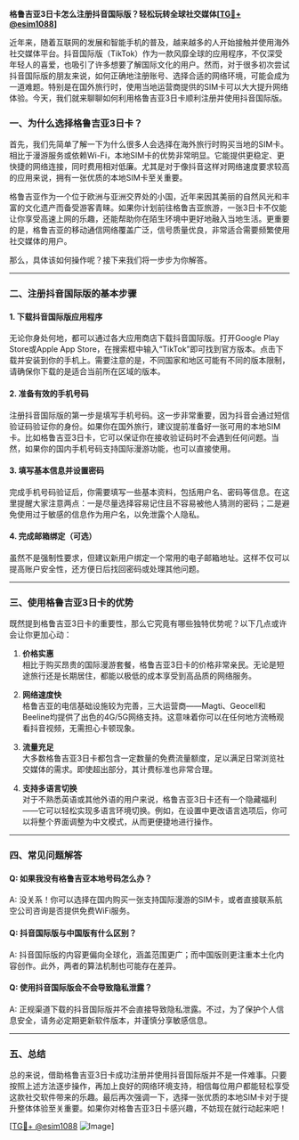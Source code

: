 **格鲁吉亚3日卡怎么注册抖音国际版？轻松玩转全球社交媒体[[TG💪+ @esim1088](https://t.me/s/esim1088)]**

近年来，随着互联网的发展和智能手机的普及，越来越多的人开始接触并使用海外社交媒体平台。抖音国际版（TikTok）作为一款风靡全球的应用程序，不仅深受年轻人的喜爱，也吸引了许多想要了解国际文化的用户。然而，对于很多初次尝试抖音国际版的朋友来说，如何正确地注册账号、选择合适的网络环境，可能会成为一道难题。特别是在国外旅行时，使用当地运营商提供的SIM卡可以大大提升网络体验。今天，我们就来聊聊如何利用格鲁吉亚3日卡顺利注册并使用抖音国际版。

### 一、为什么选择格鲁吉亚3日卡？

首先，我们先简单了解一下为什么很多人会选择在海外旅行时购买当地的SIM卡。相比于漫游服务或依赖Wi-Fi，本地SIM卡的优势非常明显。它能提供更稳定、更快捷的网络连接，同时费用相对低廉。尤其是对于像抖音这样对网络速度要求较高的应用来说，拥有一张优质的本地SIM卡至关重要。

格鲁吉亚作为一个位于欧洲与亚洲交界处的小国，近年来因其美丽的自然风光和丰富的文化遗产而备受游客青睐。如果你计划前往格鲁吉亚旅游，一张3日卡不仅能让你享受高速上网的乐趣，还能帮助你在陌生环境中更好地融入当地生活。更重要的是，格鲁吉亚的移动通信网络覆盖广泛，信号质量优良，非常适合需要频繁使用社交媒体的用户。

那么，具体该如何操作呢？接下来我们将一步步为你解答。

---

### 二、注册抖音国际版的基本步骤

#### 1. 下载抖音国际版应用程序

无论你身处何地，都可以通过各大应用商店下载抖音国际版。打开Google Play Store或Apple App Store，在搜索框中输入“TikTok”即可找到官方版本。点击下载并安装到你的手机上。需要注意的是，不同国家和地区可能有不同的版本限制，请确保你下载的是适合当前所在区域的版本。

#### 2. 准备有效的手机号码

注册抖音国际版的第一步是填写手机号码。这一步非常重要，因为抖音会通过短信验证码验证你的身份。如果你在国外旅行，建议提前准备好一张可用的本地SIM卡。比如格鲁吉亚3日卡，它可以保证你在接收验证码时不会遇到任何问题。当然，如果你的国内手机号码支持国际漫游功能，也可以直接使用。

#### 3. 填写基本信息并设置密码

完成手机号码验证后，你需要填写一些基本资料，包括用户名、密码等信息。在这里提醒大家注意两点：一是尽量选择容易记住且不容易被他人猜测的密码；二是避免使用过于敏感的信息作为用户名，以免泄露个人隐私。

#### 4. 完成邮箱绑定（可选）

虽然不是强制性要求，但建议新用户绑定一个常用的电子邮箱地址。这样不仅可以提高账户安全性，还方便日后找回密码或处理其他问题。

---

### 三、使用格鲁吉亚3日卡的优势

既然提到格鲁吉亚3日卡的重要性，那么它究竟有哪些独特优势呢？以下几点或许会让你更加心动：

1. **价格实惠**  
   相比于购买昂贵的国际漫游套餐，格鲁吉亚3日卡的价格非常亲民。无论是短途旅行还是长期居住，都能以极低的成本享受到高品质的网络服务。

2. **网络速度快**  
   格鲁吉亚的电信基础设施较为完善，三大运营商——Magti、Geocell和Beeline均提供了出色的4G/5G网络支持。这意味着你可以在任何地方流畅观看抖音视频，无需担心卡顿现象。

3. **流量充足**  
   大多数格鲁吉亚3日卡都包含一定数量的免费流量额度，足以满足日常浏览社交媒体的需求。即使超出部分，其计费标准也非常合理。

4. **支持多语言切换**  
   对于不熟悉英语或其他外语的用户来说，格鲁吉亚3日卡还有一个隐藏福利——它可以轻松实现多语言环境切换。例如，在设置中更改语言选项后，你可以将整个界面调整为中文模式，从而更便捷地进行操作。

---

### 四、常见问题解答

#### Q: 如果我没有格鲁吉亚本地号码怎么办？
A: 没关系！你可以选择在国内购买一张支持国际漫游的SIM卡，或者直接联系航空公司咨询是否提供免费WiFi服务。

#### Q: 抖音国际版与中国版有什么区别？
A: 抖音国际版的内容更偏向全球化，涵盖范围更广；而中国版则更注重本土化内容创作。此外，两者的算法机制也可能存在差异。

#### Q: 使用抖音国际版会不会导致隐私泄露？
A: 正规渠道下载的抖音国际版并不会直接导致隐私泄露。不过，为了保护个人信息安全，请务必定期更新软件版本，并谨慎分享敏感信息。

---

### 五、总结

总的来说，借助格鲁吉亚3日卡成功注册并使用抖音国际版并不是一件难事。只要按照上述方法逐步操作，再加上良好的网络环境支持，相信每位用户都能轻松享受这款社交软件带来的乐趣。最后再次强调一下，选择一张优质的本地SIM卡对于提升整体体验至关重要。如果你对格鲁吉亚3日卡感兴趣，不妨现在就行动起来吧！

[[TG💪+ @esim1088](https://t.me/s/esim1088) ![Image](https://i.postimg.cc/4NQfJmqS/Snipaste-2025-05-13-00-14-12.png)]